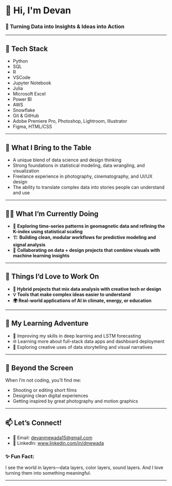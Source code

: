 # 🌟 Hi, I'm Devan 
 
### 🚀 Turning Data into Insights & Ideas into Action  

 
---
 
## 🔧 Tech Stack

- Python
- SQL
- R
- VSCode
- Jupyter Notebook
- Julia
- Microsoft Excel
- Power BI
- AWS
- Snowflake
- Git & GitHub
- Adobe Premiere Pro, Photoshop, Lightroom, Illustrator
- Figma, HTML/CSS
 
---
 
## 🌈 What I Bring to the Table
 
- A unique blend of data science and design thinking  
- Strong foundations in statistical modeling, data wrangling, and visualization  
- Freelance experience in photography, cinematography, and UI/UX design  
- The ability to translate complex data into stories people can understand and use  
 
---
 
## 👩‍💻 What I’m Currently Doing
 
- 🌌 **Exploring time-series patterns in geomagnetic data and refining the K-index using statistical scaling**  
- 🏗 **Building clean, modular workflows for predictive modeling and signal analysis**  
- 🤝 **Collaborating on data + design projects that combine visuals with machine learning insights**
 
---
 
## 🧩 Things I’d Love to Work On
 
- **🌟 Hybrid projects that mix data analysis with creative tech or design**  
- **💡 Tools that make complex ideas easier to understand**  
- **🌍 Real-world applications of AI in climate, energy, or education**
 
---
 
## 🌱 My Learning Adventure
 
- 📘 Improving my skills in deep learning and LSTM forecasting  
- 🌐 Learning more about full-stack data apps and dashboard deployment  
- 🎯 Exploring creative uses of data storytelling and visual narratives
 
---
 
## 🎨 Beyond the Screen
 
When I’m not coding, you’ll find me:  

- Shooting or editing short films  
- Designing clean digital experiences  
- Getting inspired by great photography and motion graphics
 
---
 
## 📫 Let’s Connect!
 
- 💌 Email: devanmewada15@gmail.com  
- 💼 LinkedIn: www.linkedin.com/in/dmewada
 
 
### ✨ Fun Fact:  
 
I see the world in layers—data layers, color layers, sound layers. And I love turning them into something meaningful.

---
